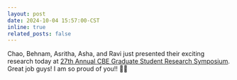 ```yaml
---
layout: post
date: 2024-10-04 15:57:00-CST
inline: true
related_posts: false
---
```


Chao, Behnam, Asritha, Asha, and Ravi just presented their exciting research today at [27th Annual CBE Graduate Student Research Symposium](https://engineering.buffalo.edu/chemical-biological/news-events/events/graduate-research-symposium.html). Great job guys! I am so proud of you!! 👏👏